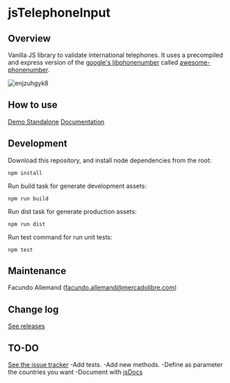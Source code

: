 # jsTelephoneInput

## Overview
Vanilla JS library to validate international telephones. It uses a precompiled and express version of the [google's libphonenumber](https://github.com/googlei18n/libphonenumber) called [awesome-phonenumber](https://github.com/grantila/awesome-phonenumber).

![enjzuhgyk8](https://cloud.githubusercontent.com/assets/16105726/18643322/fe9a2380-7e7a-11e6-8033-fe5226085690.gif)

## How to use
[Demo Standalone](https://fallemand.github.io/js-telephone-input/demo/demo-standalone.html)
[Documentation](https://fallemand.github.io/js-telephone-input/documentation/)

## Development
Download this repository, and install node dependencies from the root:
```
npm install
```
Run build task for generate development assets:
```
npm run build
```
Run dist task for generate production assets:
```
npm run dist
```
Run test command for run unit tests:
```
npm test
```
## Maintenance
Facundo Allemand (facundo.allemand@mercadolibre.com)

## Change log
[See releases](https://github.com/fallemand/js-telephone-input/releases)

## TO-DO
[See the issue tracker](https://github.com/fallemand/js-telephone-input/issues)
-Add tests.
-Add new methods.
-Define as parameter the countries you want
-Document with [jsDocs](http://usejsdoc.org/)